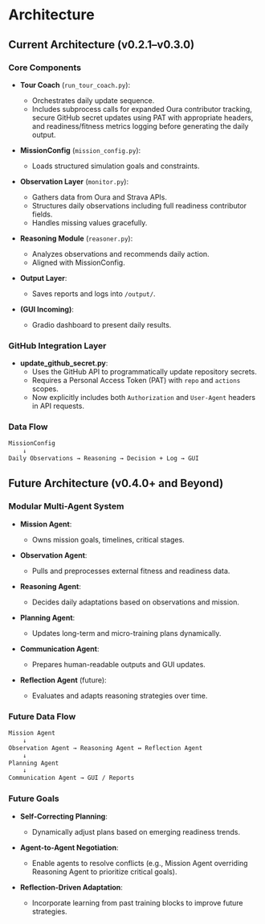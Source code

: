 # Architecture

## Current Architecture (v0.2.1–v0.3.0)

### Core Components

- **Tour Coach** (`run_tour_coach.py`):
  - Orchestrates daily update sequence.
  - Includes subprocess calls for expanded Oura contributor tracking, secure GitHub secret updates using PAT with appropriate headers, and readiness/fitness metrics logging before generating the daily output.

- **MissionConfig** (`mission_config.py`):
  - Loads structured simulation goals and constraints.

- **Observation Layer** (`monitor.py`):
  - Gathers data from Oura and Strava APIs.
  - Structures daily observations including full readiness contributor fields.
  - Handles missing values gracefully.

- **Reasoning Module** (`reasoner.py`):
  - Analyzes observations and recommends daily action.
  - Aligned with MissionConfig.

- **Output Layer**:
  - Saves reports and logs into `/output/`.

- **(GUI Incoming)**:
  - Gradio dashboard to present daily results.

### GitHub Integration Layer

- **update_github_secret.py**:
  - Uses the GitHub API to programmatically update repository secrets.
  - Requires a Personal Access Token (PAT) with `repo` and `actions` scopes.
  - Now explicitly includes both `Authorization` and `User-Agent` headers in API requests.

### Data Flow
```markdown
MissionConfig
    ↓
Daily Observations → Reasoning → Decision + Log → GUI
```



## Future Architecture (v0.4.0+ and Beyond)

### Modular Multi-Agent System

- **Mission Agent**:
  - Owns mission goals, timelines, critical stages.

- **Observation Agent**:
  - Pulls and preprocesses external fitness and readiness data.

- **Reasoning Agent**:
  - Decides daily adaptations based on observations and mission.

- **Planning Agent**:
  - Updates long-term and micro-training plans dynamically.

- **Communication Agent**:
  - Prepares human-readable outputs and GUI updates.

- **Reflection Agent** (future):
  - Evaluates and adapts reasoning strategies over time.

### Future Data Flow

```markdown
Mission Agent
    ↓
Observation Agent → Reasoning Agent ↔ Reflection Agent
    ↓
Planning Agent
    ↓
Communication Agent → GUI / Reports
```

### Future Goals

- **Self-Correcting Planning**:
    - Dynamically adjust plans based on emerging readiness trends.

- **Agent-to-Agent Negotiation**:
    - Enable agents to resolve conflicts (e.g., Mission Agent overriding Reasoning Agent to prioritize critical goals).

- **Reflection-Driven Adaptation**:
    - Incorporate learning from past training blocks to improve future strategies.

